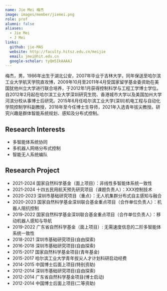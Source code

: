 ```yaml
---
name: Jie Mei 梅杰
image: images/member/jiemei.png
role: prof
alumni: false
aliases:
  - Jie Mei
  - J Mei
links:
  github: jie-MAS
  website: http://faculty.hitsz.edu.cn/meijie
  email: jmei@hit.edu.cn
  google-scholar: tyQm5IkAAAAJ
---
```


梅杰，男，1986年出生于湖北公安，2007年毕业于吉林大学，同年保送至哈尔滨工业大学航天学院直攻博，2009年10月至2011年4月受国家留学基金委资助在美国犹他州立大学进行联合培养，于2012年1月获得控制科学与工程工学博士学位。自2012年2月起在哈尔滨工业大学深圳研究生院、香港城市大学以及美国加州大学河滨分校从事博士后研究。2015年6月任哈尔滨工业大学(深圳)机电工程与自动化学院控制学科副教授，2018年至今任博士生导师，2021年入选青年拔尖教授。研究兴趣是群体智能系统规划、感知及分布式控制。

## Research Interests

- 多智能体系统协同
- 多机器人网络分布式控制
- 智能无人系统编队

## Research Project

- 2021-2024 国家自然科学基金（面上项目）：非线性多智能体系统一致性
- 2021-2024 十四五民用航天预先研究项目（课题负责人）：XXX控制技术
- 2020-2023 深圳市基础研究项目（重点）：无人机集群分布式自主感知与融合
- 2020-2023 国家自然科学基金深圳联合基金重点项目（合作单位负责人）：机器人阻抗控制
- 2019-2022 国家自然科学基金深圳联合基金重点项目（合作单位负责人）：移动机器人感知与导航
- 2019-2022 广东省自然科学基金（面上项目）: 无需速度信息的二阶多智能体系统一致性
- 2018-2021 深圳市基础研究项目(自由探索)
- 2016-2018 深圳市基础研究项目(自由探索)
- 2015-2017 国家自然科学基金项目(青年基金)
- 2015-2017 哈尔滨工业大学青年拔尖人才计划科研启动经费
- 2014-2015 中国博士后面上项目(特别资助)
- 2012-2014 深圳市基础研究项目(自由探索)
- 2012-2014 广东省自然科学基金项目(博士启动)
- 2012-2014 中国博士后面上项目(二等资助)